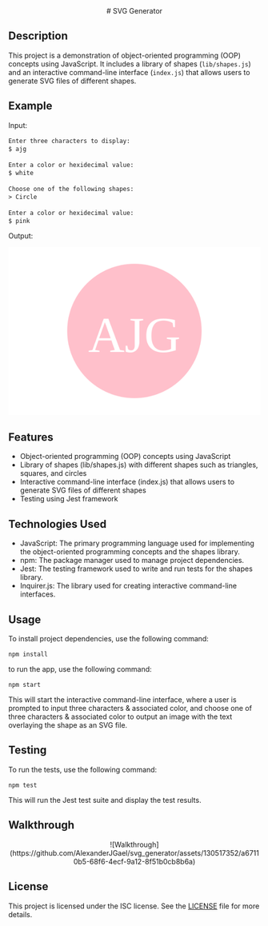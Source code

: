 <!-- Title -->
<div align='center'>
    <span># SVG Generator<span>
</div>

## Description
This project is a demonstration of object-oriented programming (OOP) concepts using JavaScript. It includes a library of shapes (`lib/shapes.js`) and an interactive command-line interface (`index.js`) that allows users to generate SVG files of different shapes.

## Example

Input:
    
    Enter three characters to display:
    $ ajg

    Enter a color or hexidecimal value:
    $ white

    Choose one of the following shapes:
    > Circle

    Enter a color or hexidecimal value:
    $ pink

Output:

![Image](./assets/demo.svg)

## Features
- Object-oriented programming (OOP) concepts using JavaScript
- Library of shapes (lib/shapes.js) with different shapes such as triangles, squares, and circles
- Interactive command-line interface (index.js) that allows users to generate SVG files of different shapes
- Testing using Jest framework

## Technologies Used
- JavaScript: The primary programming language used for implementing the object-oriented programming concepts and the shapes library.
- npm: The package manager used to manage project dependencies.
- Jest: The testing framework used to write and run tests for the shapes library.
- Inquirer.js: The library used for creating interactive command-line interfaces.

## Usage
To install project dependencies, use the following command:

    npm install

to run the app, use the following command:

    npm start

This will start the interactive command-line interface, where a user is prompted to input three characters & associated color, and choose one of three characters & associated color to output an image with the text overlaying the shape as an SVG file.

## Testing
To run the tests, use the following command: 

    npm test

This will run the Jest test suite and display the test results.

## Walkthrough

<div align='center'>
    ![Walkthrough](https://github.com/AlexanderJGael/svg_generator/assets/130517352/a67110b5-68f6-4ecf-9a12-8f51b0cb8b6a)
</div>

## License
This project is licensed under the ISC license. See the [LICENSE](LICENSE) file for more details.
